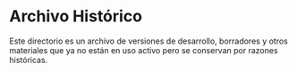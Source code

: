 # Archivo Histórico

Este directorio es un archivo de versiones de desarrollo, borradores y otros materiales que ya no están en uso activo pero se conservan por razones históricas.
